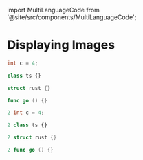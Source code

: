 import MultiLanguageCode from '@site/src/components/MultiLanguageCode';

# Displaying Images

<MultiLanguageCode>

```c
int c = 4;
```

```typescript
class ts {}
```

```rust
struct rust {}
```

```go
func go () {}
```

</MultiLanguageCode>

<MultiLanguageCode>

```c
2 int c = 4;
```

```typescript
2 class ts {}
```

```rust
2 struct rust {}
```

```go
2 func go () {}
```

</MultiLanguageCode>
